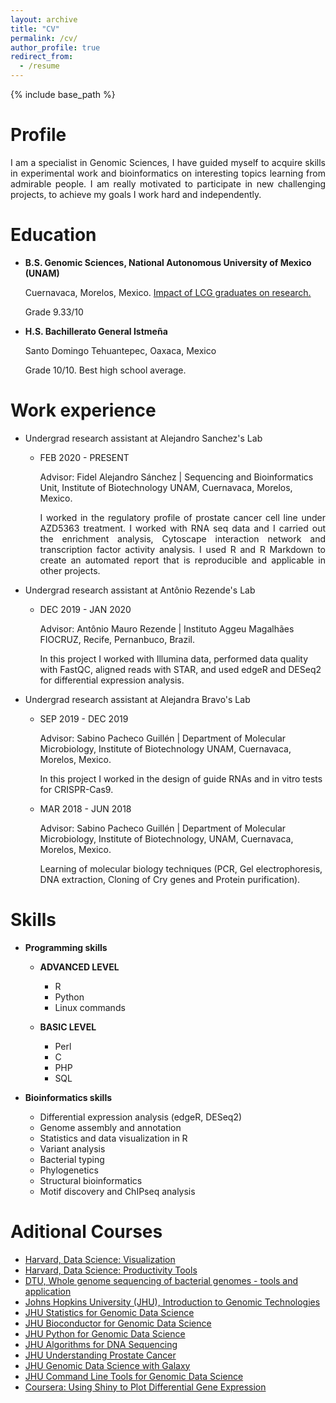```yaml
---
layout: archive
title: "CV"
permalink: /cv/
author_profile: true
redirect_from:
  - /resume
---
```


{% include base_path %}

Profile
======
<div style="text-align: justify">
    I am a specialist in Genomic Sciences, I have guided myself to acquire skills in experimental work and bioinformatics on interesting topics learning from admirable people. I am really motivated to participate in new challenging projects, to achieve my goals I work hard and independently.<br/>
</div>

Education
======

* **B.S. Genomic Sciences, National Autonomous University of Mexico (UNAM)**
  
  Cuernavaca, Morelos, Mexico. [Impact of LCG graduates on research.](https://twitter.com/areyesq/status/1166442693402038272)
  
  Grade 9.33/10 
* **H.S. Bachillerato General Istmeña** 
  
  Santo Domingo Tehuantepec, Oaxaca, Mexico 
  
  Grade 10/10. Best high school average. 
 
Work experience
======
* Undergrad research assistant at Alejandro Sanchez's Lab
  * FEB 2020 - PRESENT
   
     Advisor: Fidel Alejandro Sánchez \| Sequencing and Bioinformatics Unit, Institute of Biotechnology UNAM, Cuernavaca, Morelos, Mexico.
      <div style="text-align: justify">
     I worked in the regulatory profile of prostate cancer cell line under AZD5363 treatment. I worked with RNA seq data and I carried out the enrichment analysis, Cytoscape interaction network and transcription factor activity analysis. I used R and R Markdown to create an automated report that is reproducible and applicable in other projects.
      </div>
  
* Undergrad research assistant at Antônio Rezende's Lab

   * DEC 2019 - JAN 2020
  
     Advisor: Antônio Mauro Rezende \| Instituto Aggeu Magalhães FIOCRUZ, Recife, Pernanbuco, Brazil.
     
     In this project I worked with Illumina data, performed data quality with FastQC, aligned reads with STAR, and used edgeR and DESeq2 for differential expression analysis.
     
* Undergrad research assistant at Alejandra Bravo's Lab

  * SEP 2019 - DEC 2019

     Advisor: Sabino Pacheco Guillén \| Department of Molecular Microbiology, Institute of Biotechnology UNAM, Cuernavaca, Morelos, Mexico.
   
     In this project I worked in the design of guide RNAs and in vitro tests for CRISPR-Cas9.
 
  * MAR 2018 - JUN 2018
 
     Advisor: Sabino Pacheco Guillén \| Department of Molecular Microbiology, Institute of Biotechnology, UNAM, Cuernavaca, Morelos, Mexico.
  
     Learning of molecular biology techniques (PCR, Gel electrophoresis, DNA extraction, Cloning of Cry genes and Protein purification).
  
Skills
======
* **Programming skills**
  * **ADVANCED LEVEL**
 
    * R 
    * Python
    * Linux commands
    
  * **BASIC LEVEL**
 
    * Perl
    * C
    * PHP
    * SQL
    
* **Bioinformatics skills**

  * Differential expression analysis (edgeR, DESeq2)
  * Genome assembly and annotation
  * Statistics and data visualization in R
  * Variant analysis
  * Bacterial typing
  * Phylogenetics
  * Structural bioinformatics
  * Motif discovery and ChIPseq analysis
 
Aditional Courses
======

 * [Harvard, Data Science: Visualization](https://courses.edx.org/certificates/1da8f22ad9e24a82bae823bf9fe4631e)
 * [Harvard, Data Science: Productivity Tools](https://courses.edx.org/certificates/1c27fff66d6a4b70bb406982056f000b)
 * [DTU, Whole genome sequencing of bacterial genomes - tools and application](https://coursera.org/share/a2ff526c37ae4267b4457e92d12e2e1b)
 * [Johns Hopkins University (JHU), Introduction to Genomic Technologies](https://coursera.org/share/4ca5a3053d39276d24dfd6a739990c78)
 * [JHU Statistics for Genomic Data Science](https://coursera.org/share/08586f61788f2354cb906d2a432e439b)
 * [JHU Bioconductor for Genomic Data Science](https://coursera.org/share/152dc713f7ffd72c7e01247775595231)
 * [JHU Python for Genomic Data Science](https://coursera.org/share/44764401ce8ccef5d1c34eb5577e98bb)
 * [JHU Algorithms for DNA Sequencing](https://coursera.org/share/3c890e526f36ca039e6584188492eae3)
 * [JHU Understanding Prostate Cancer](https://coursera.org/share/11216a61c659c65c4c7da90a4cc1cb45)
 * [JHU Genomic Data Science with Galaxy](https://coursera.org/share/d583c92da41e2a2c195dd2e7d1874a8b)
 * [JHU Command Line Tools for Genomic Data Science](https://coursera.org/share/9a7c4b3a9844181603ad6801418502eb)
 * [Coursera: Using Shiny to Plot Differential Gene Expression](https://coursera.org/share/b3a1075a62f525cc45431abc12a21426)

<!--
Publications
======
  <ul>{% for post in site.publications %}
    {% include archive-single-cv.html %}
  {% endfor %}</ul> 
Teaching
======
  <ul>{% for post in site.teaching %}
    {% include archive-single-cv.html %}
  {% endfor %}</ul>
Service and leadership
======
* Currently signed in to 43 different slack teams
-->


